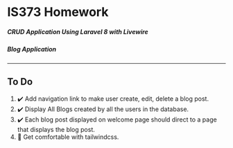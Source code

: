 # IS373 Homework
##### CRUD Application Using Laravel 8 with Livewire
##### Blog Application
---
## To Do
1. ✔️ Add navigation link to make user create, edit, delete a blog post.
2. ✔️ Display All Blogs created by all the users in the database.
3. ✔️ Each blog post displayed on welcome page should direct to a page that displays the blog post.
4. 🔄 Get comfortable with tailwindcss.
